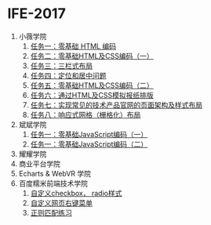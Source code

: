 # IFE-2017

1. 小薇学院
	1. [任务一：零基础 HTML 编码](https://grassrootscoder.github.io/IFE-2017/html/html.html)
	2. [任务二：零基础HTML及CSS编码（一）](https://grassrootscoder.github.io/IFE-2017/html-css/html-css.html)
	3. [任务三：三栏式布局](https://grassrootscoder.github.io/IFE-2017/three-column-layout/three-column-layout.html)
	4. [任务四：定位和居中问题](https://grassrootscoder.github.io/IFE-2017/centered/centered.html)
	5. [任务五：零基础HTML及CSS编码（二）](https://grassrootscoder.github.io/IFE-2017/html-css-2/html-css-2.html)
	6. [任务六：通过HTML及CSS模拟报纸排版](https://grassrootscoder.github.io/IFE-2017/message-layout/message.html)
	7. [任务七：实现常见的技术产品官网的页面架构及样式布局](https://grassrootscoder.github.io/IFE-2017/official-website-layout/official-website.html)
	8. [任务八：响应式网格（栅格化）布局](https://grassrootscoder.github.io/IFE-2017/media-layout/media-layout.html)
2. 斌斌学院
	1. [任务一：零基础JavaScript编码（一）](https://grassrootscoder.github.io/IFE-2017/js-zero-based-1/zero-based-1.html)
	2. [任务一：零基础JavaScript编码（二）](https://grassrootscoder.github.io/IFE-2017/js-zero-based-2/zero-based-2.html)
3. 耀耀学院
4. 商业平台学院
5. Echarts & WebVR 学院
6. 百度糯米前端技术学院
	1. [自定义checkbox， radio样式](https://grassrootscoder.github.io/IFE-2017/customize-the-checked-radio-style/customize-the-checked&radio-style.html)
	2. [自定义网页右键菜单](https://grassrootscoder.github.io/IFE-2017/customize-context-menu/customize-context-menu.html)
	3. [正则匹配练习](https://github.com/grassrootscoder/IFE-2017/blob/master/regular-expressions/regexp.js)
